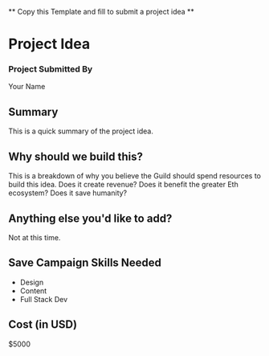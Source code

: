 ** Copy this Template and fill to submit a project idea **

# Project Idea

### Project Submitted By

Your Name

## Summary

This is a quick summary of the project idea.

## Why should we build this?

This is a breakdown of why you believe the Guild should spend resources to build this idea. Does it create revenue? Does it benefit the greater Eth ecosystem? Does it save humanity?

## Anything else you'd like to add?

Not at this time.

## Save Campaign Skills Needed

- Design
- Content
- Full Stack Dev

## Cost (in USD)

\$5000
